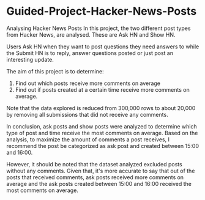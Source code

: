 # Guided-Project-Hacker-News-Posts
Analysing Hacker News Posts
In this project, the two different post types from Hacker News, are analysed.
These are Ask HN and Show HN.

Users Ask HN when they want to post questions they need answers to while the
Submit HN is to reply, answer questions posted or just post an interesting update.

The aim of this project is to determine:
1. Find out which posts receive more comments on average
2. Find out if posts created at a certain time receive more comments on average.

Note that the data explored is reduced from 300,000 rows to about 20,000 by removing all submissions that did not receive any comments.

In conclusion, ask posts and show posts were analyzed to determine which type of post and time
receive the most comments on average. Based on the analysis, to maximize the amount of comments a post receives, I recommend the post be categorized as ask post and created between 15:00 and 16:00.

However, it should be noted that the dataset analyzed excluded posts without any comments. Given that, it's more accurate to say that out of the posts that received comments, ask posts received more comments on average and the ask posts created between 15:00 and 16:00 received the most comments on average.

